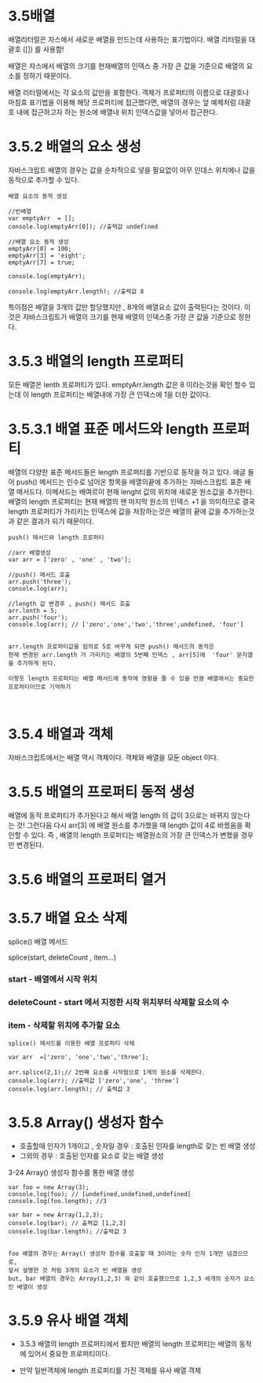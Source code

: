 # 3.5배열

배열리터럴은 자스에서 새로운 배열을 만드는데 사용하는 표기법이다.
배열 리터럴을 대괄호 ([]) 를 사용함!

배열은 자스에서 배열의 크기를 현재배열의 인덱스 중 가장 큰 값을 기준으로 배열의 요소를 정하기 때문이다.

배열 리터럴에서는 각 요소의 값만을 포함한다.
객체가 프로퍼티의 이름으로 대괄호나 마침효 표기법을 이용해 해당 프로퍼티에 접근했다면,
배열의 경우는 앞 예제처럼 대괄호 내에 접근하고자 하는 원소에 배열내 위치 인덱스값을 넣어서 접근한다.

# 3.5.2 배열의 요소 생성

자바스크립트 배열의 경우는 값을 순차적으로 넣을 필요없이 아무 인데스 위치에나 값을 동적으로 추가할 수 있다.

```
배열 요소의 동적 생성

//빈배열
var emptyArr  = [];
console.log(emptyArr[0]); //출력값 undefined

//배열 요소 동적 생성
emptyArr[0] = 100;
emptyArr[3] = 'eight';
emptyArr[7] = true;

console.log(emptyArr);

console.log(emptyArr.length); //출력값 8

```

특이점은 배열을 3개의 값만 할당했지만 , 8개의 배열요소 값이 출력된다는 것이다.
이것은 자바스크립트가 배열의 크기를 현재 배열의 인덱스중 가장 큰 값을 기준으로 정한다.

# 3.5.3 배열의 length 프로퍼티

모든 배열은 lenth 프로퍼티가 있다.
emptyArr.length 값은 8 이라는것을 확인 할수 있는데
이 length 프로퍼티는 배열내에 가장 큰 인덱스에 1을 더한 값이다.

# 3.5.3.1 배열 표준 메서드와 length 프로퍼티

배열의 다양한 표준 메서드들은 length 프로퍼티를 기반으로 동작을 하고 있다.
예글 들어 push() 메서드는 인수로 넘어온 항목을 배열의끝에 추가하는 자바스크립트 표준 배열 메서드다.
이메서드는 배여르이 현재 lenght 값의 위치에 새로운 원소값을 추가한다.
배열의 length 프로퍼티는 현재 배열의 맨 마지막 원소의 인덱스 +1 을 의미하므로
결국 length 프로퍼티가 가리키는 인덱스에 값을 저장하는것은 배열의 끝에 값을 추가하는것과 같은 결과가 되기 때문이다.

```
push() 메서드와 length 프로퍼티

//arr 배열생성
var arr = ['zero' , 'one' , 'two'];

//push() 메서드 호출
arr.push('three');
console.log(arr);

//length 값 변경후 , push() 메서드 호출
arr.lenth = 5;
arr.push('four');
console.log(arr); // ['zero','one','two','three',undefined, 'four']


arr.length 프로퍼티값을 임의로 5로 바꾸게 되면 push() 메서드의 동작은
현재 변경된 arr.length 가 가리키는 배열의 5번째 인덱스 , arr[5]에  'four' 문자열을 추가하게 된다.

이렇듯 length 프로퍼티는 배열 메서드에 동작에 영향을 줄 수 있을 만큼 배열에서는 중요한 프로퍼티이므로 기억하기



```

# 3.5.4 배열과 객체

자바스크립트에서는 배열 역시 객체이다.
객체와 배열을 모둔 object 이다.

# 3.5.5 배열의 프로퍼티 동적 생성

배열에 동적 프로퍼티가 추가된다고 해서 배열 length 의 값이 3으로는 바뀌지 않는다는 것!
그런다음 다시 arr[3] 에 배열 원소를 추가했을 때 length 값이 4로 바꿨음을 확인할 수 있다.
즉 , 배열의 length 프로퍼티는 배열원소의 가장 큰 인덱스가 변했을 경우만 변경된다.

# 3.5.6 배열의 프로퍼티 열거

# 3.5.7 배열 요소 삭제

splice() 배열 메서드

splice(start, deleteCount , item...)

### start - 배열에서 시작 위치

### deleteCount - start 에서 지정한 시작 위치부터 삭제할 요소의 수

### item - 삭제할 위치에 추가할 요소

```
splice() 메서드를 이용한 배열 프로퍼티 삭제

var arr  =['zero', 'one','two','three'];

arr.splice(2,1);// 2번째 요소를 시작점으로 1개의 원소를 삭제한다.
console.log(arr); //출력값 ['zero','one', 'three']
console.log(arr.length); // 출력값 3

```

# 3.5.8 Array() 생성자 함수

- 호출할때 인자가 1개이고 , 숫자일 경우 : 호출된 인자를 length로 갖는 빈 배열 생성
- 그외의 경우 : 호출된 인자를 요소로 갖는 배열 생성

3-24 Array() 생성자 함수를 통한 배열 생성

```
var foo = new Array(3);
console.log(foo); // [undefined,undefined,undefined]
console.log(foo.length); //3

var bar = new Array(1,2,3);
console.log(bar); // 출력값 [1,2,3]
console.log(bar.length); //출력값 3


foo 배열의 경우는 Array() 생성자 함수를 호출할 때 3이라는 숫자 인자 1개만 넘겼으므로,
앞서 설명한 것 처럼 3개의 요소가 빈 배열을 생성
but, bar 배열의 경우는 Array(1,2,3) 와 같이 호출했으므로 1,2,3 세개의 숫자가 요소인 배열이 생성
```

# 3.5.9 유사 배열 객체

- 3.5.3 배열의 length 프로퍼티에서 봤지만 배열의 length 프로퍼티는 배열의 동작에 있어서 중요한 프로퍼티이다.

- 만약 일반객체에 length 프로퍼티를 가진 객체를 유사 배열 객체
